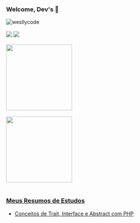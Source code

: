 ### Welcome, Dev's 👋
<div>
  <img src="https://komarev.com/ghpvc/?username=wesllycode" alt="wesllycode" />
</div>
  <div> 
    <br>    
    <a href="https://www.instagram.com/wesllycode/" target="_blank"><img src="https://img.shields.io/badge/-Instagram-%23E4405F?style=for-the-badge&logo=instagram&logoColor=white" target="_blank"></a>
    <a href="https://www.linkedin.com/in/weslly-sousa-a0bb2647/" target="_blank"><img src="https://img.shields.io/badge/-LinkedIn-%230077B5?style=for-the-badge&logo=linkedin&logoColor=white" target="_blank"></a> 
  </div> 
<br>
  <div>
    <a href="https://github.com/wesllycode">
    <img height="180em" src="https://github-readme-stats.vercel.app/api/top-langs/?username=wesllycode&layout=compact&langs_count=7&$count_privte=true&theme=dark"/>
  </div>   
  <br>
   <div>
    <a href="https://github.com/wesllycode">
    <img height="180em" src="https://github-readme-stats.vercel.app/api?username=wesllycode&count_private=true&show_icons=true&theme=dark"/>
  </div>
  <br> 
</div>

### Meus Resumos de Estudos
 - [Conceitos de Trait, Interface e Abstract com PHP ](https://github.com/wesllycode/traitinterfaceabstract)
